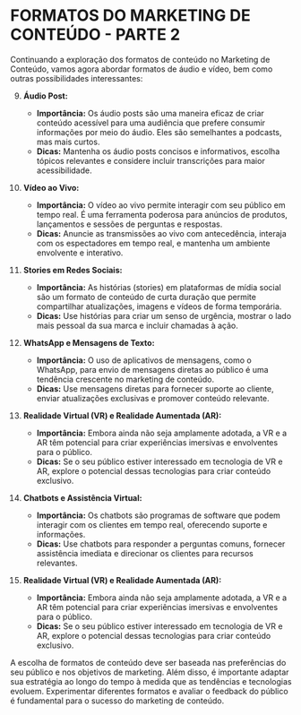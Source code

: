 # FORMATOS DO MARKETING DE CONTEÚDO - PARTE 2
Continuando a exploração dos formatos de conteúdo no Marketing de Conteúdo, vamos agora abordar formatos de áudio e vídeo, bem como outras possibilidades interessantes:

9. **Áudio Post:**
   - **Importância:** Os áudio posts são uma maneira eficaz de criar conteúdo acessível para uma audiência que prefere consumir informações por meio do áudio. Eles são semelhantes a podcasts, mas mais curtos.
   - **Dicas:** Mantenha os áudio posts concisos e informativos, escolha tópicos relevantes e considere incluir transcrições para maior acessibilidade.

10. **Vídeo ao Vivo:**
    - **Importância:** O vídeo ao vivo permite interagir com seu público em tempo real. É uma ferramenta poderosa para anúncios de produtos, lançamentos e sessões de perguntas e respostas.
    - **Dicas:** Anuncie as transmissões ao vivo com antecedência, interaja com os espectadores em tempo real, e mantenha um ambiente envolvente e interativo.

11. **Stories em Redes Sociais:**
    - **Importância:** As histórias (stories) em plataformas de mídia social são um formato de conteúdo de curta duração que permite compartilhar atualizações, imagens e vídeos de forma temporária.
    - **Dicas:** Use histórias para criar um senso de urgência, mostrar o lado mais pessoal da sua marca e incluir chamadas à ação.

12. **WhatsApp e Mensagens de Texto:**
    - **Importância:** O uso de aplicativos de mensagens, como o WhatsApp, para envio de mensagens diretas ao público é uma tendência crescente no marketing de conteúdo.
    - **Dicas:** Use mensagens diretas para fornecer suporte ao cliente, enviar atualizações exclusivas e promover conteúdo relevante.

13. **Realidade Virtual (VR) e Realidade Aumentada (AR):**
    - **Importância:** Embora ainda não seja amplamente adotada, a VR e a AR têm potencial para criar experiências imersivas e envolventes para o público.
    - **Dicas:** Se o seu público estiver interessado em tecnologia de VR e AR, explore o potencial dessas tecnologias para criar conteúdo exclusivo.

14. **Chatbots e Assistência Virtual:**
    - **Importância:** Os chatbots são programas de software que podem interagir com os clientes em tempo real, oferecendo suporte e informações.
    - **Dicas:** Use chatbots para responder a perguntas comuns, fornecer assistência imediata e direcionar os clientes para recursos relevantes.

15. **Realidade Virtual (VR) e Realidade Aumentada (AR):**
    - **Importância:** Embora ainda não seja amplamente adotada, a VR e a AR têm potencial para criar experiências imersivas e envolventes para o público.
    - **Dicas:** Se o seu público estiver interessado em tecnologia de VR e AR, explore o potencial dessas tecnologias para criar conteúdo exclusivo.

A escolha de formatos de conteúdo deve ser baseada nas preferências do seu público e nos objetivos de marketing. Além disso, é importante adaptar sua estratégia ao longo do tempo à medida que as tendências e tecnologias evoluem. Experimentar diferentes formatos e avaliar o feedback do público é fundamental para o sucesso do marketing de conteúdo.